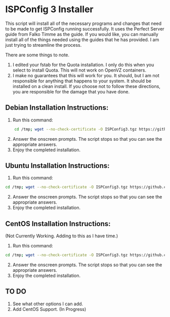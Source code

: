 ISPConfig 3 Installer
=====================

This script will install all of the necessary programs and changes that need to be made to get ISPConfig running successfully. It uses the Perfect Server guide from Falko Timme as the
guide. If you would like, you can manually install all of the things needed using the guides that he has provided. I am just trying to streamline the process. 

There are some things to note.

1. I edited your fstab for the Quota installation. I only do this when you select to install Quota. This will not work on OpenVZ containers.
2. I make no guarantees that this will work for you. It should, but I am not responsible for anything that happens to your system. It should be installed on a clean install. If you choose
not to follow these directions, you are responsible for the damage that you have done.

Debian Installation Instructions:
---------------------------------

1. Run this command:
```bash
    cd /tmp; wget --no-check-certificate -O ISPConfig3.tgz https://github.com/tacone/ISPConfig-3-Debian-Installer/tarball/master; tar zxvf ISPConfig3.tgz; cd *Installer*; bash debian_install.sh
```

2. Answer the onscreen prompts. The script stops so that you can see the appropriate answers.
3. Enjoy the completed installation.

Ubuntu Installation Instructions:
---------------------------------

1. Run this command:
```bash
cd /tmp; wget --no-check-certificate -O ISPConfig3.tgz https://github.com/dclardy64/ISPConfig-3-Debian-Installer/tarball/master; tar zxvf ISPConfig3.tgz; cd *Installer*; bash ubuntu_install.sh
```

2. Answer the onscreen prompts. The script stops so that you can see the appropriate answers.
3. Enjoy the completed installation.

CentOS Installation Instructions: 
---------------------------------

(Not Currently Working. Adding to this as I have time.)

1. Run this command:
```bash
cd /tmp; wget --no-check-certificate -O ISPConfig3.tgz https://github.com/dclardy64/ISPConfig-3-Debian-Installer/tarball/master; tar zxvf ISPConfig3.tgz; cd *Installer*; bash centos_install.sh
```

2. Answer the onscreen prompts. The script stops so that you can see the appropriate answers.
3. Enjoy the completed installation.


TO DO
-----

1. See what other options I can add.
2. Add CentOS Support. (In Progress)

